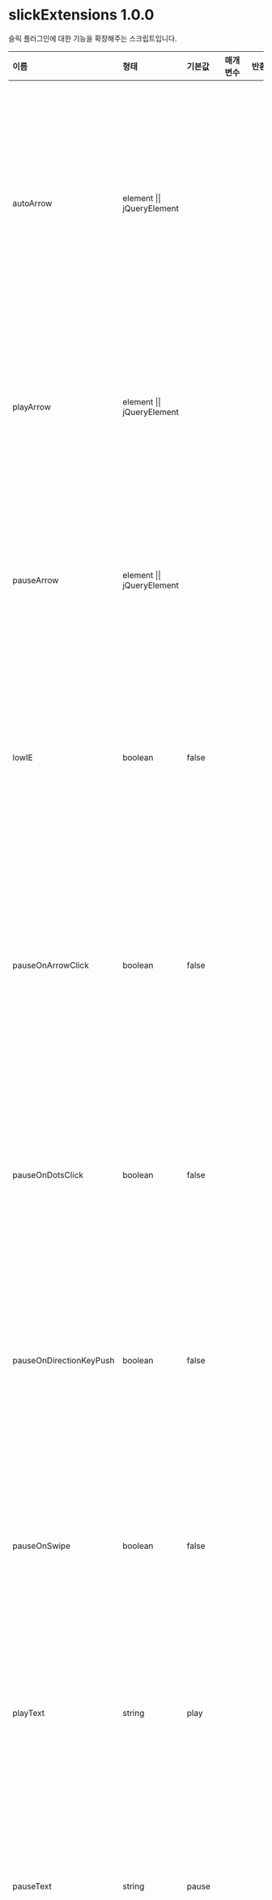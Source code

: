# slickExtensions 1.0.0
슬릭 플러그인에 대한 기능을 확장해주는 스크립트입니다.

이름 | 형태 | 기본값 | 매개변수 | 반환 | 설명
| :-- | :-- | :--- | :---- | :-- | :-- |
autoArrow | element \|\| jQueryElement | | | | 재생과 일시정지 토글 기능을 수행할 요소입니다.
playArrow | element \|\| jQueryElement | | | | 재생 기능을 수행할 요소입니다.
pauseArrow | element \|\| jQueryElement | | | | 일시정지 기능을 수행할 요소입니다.
lowIE | boolean | false | | | ie6, 7, 8에서 반응형 사용 여부입니다.
pauseOnArrowClick | boolean | false | | | 이전 또는 다음 버튼 클릭 후 일시정지 여부입니다.
pauseOnDotsClick | boolean | false | | | 도트 클릭 후 일시정지 여부입니다.
pauseOnDirectionKeyPush | boolean | false | | | 방향 키를 누른 후 일시정지 여부입니다.
pauseOnSwipe | boolean | false | | | 스와이프 후 일시정지 여부입니다.
playText | string | play | | | 재생에 대한 문자를 지정합니다.
pauseText | string | pause | | | 일시정지에 대한 문자를 지정합니다.
current | element \|\| jQueryElement | | | | 현재 슬라이드 위치를 표기할 요소입니다.
total | element \|\| jQueryElement | | | | 슬라이드의 개수를 표기할 요소입니다.
customState | function | decimal | state | object[current : string \|\| number, total : string \|\| number] | 현재 슬라이드 위치와 슬라이드 개수를 조정합니다.

- 슬릭이 세팅되어 있는 상태에서 재 호출 시 오류제거
- 매개변수에 이상한 값이 올 경우 오류 제거
- 코어 값에 이상한 값이 올 경우 오류 제거

## kenwheeler/slick
<https://github.com/kenwheeler/slick>